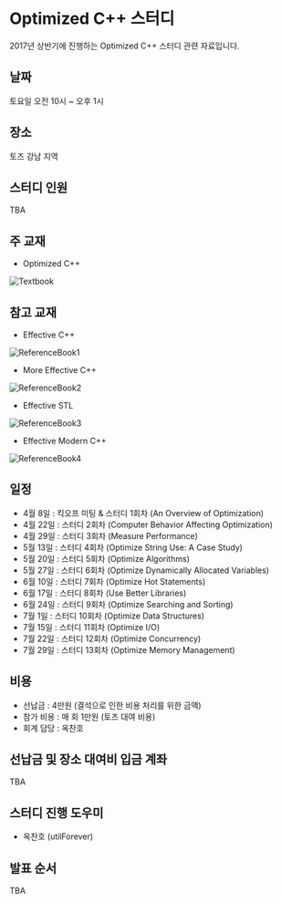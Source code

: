 # Optimized C++ 스터디

2017년 상반기에 진행하는 Optimized C++ 스터디 관련 자료입니다.

## 날짜

토요일 오전 10시 ~ 오후 1시

## 장소

토즈 강남 지역

## 스터디 인원

TBA

## 주 교재

- Optimized C++

![Textbook](https://github.com/CppKorea/OptimizedCppStudy/blob/master/Textbook.jpg)

## 참고 교재

- Effective C++

![ReferenceBook1](https://github.com/CppKorea/OptimizedCppStudy/blob/master/ReferenceBook1.jpg)

- More Effective C++

![ReferenceBook2](https://github.com/CppKorea/OptimizedCppStudy/blob/master/ReferenceBook2.jpg)

- Effective STL

![ReferenceBook3](https://github.com/CppKorea/OptimizedCppStudy/blob/master/ReferenceBook3.jpg)

- Effective Modern C++

![ReferenceBook4](https://github.com/CppKorea/OptimizedCppStudy/blob/master/ReferenceBook4.jpg)

## 일정

- 4월 8일 : 킥오프 미팅 & 스터디 1회차 (An Overview of Optimization)
- 4월 22일 : 스터디 2회차 (Computer Behavior Affecting Optimization)
- 4월 29일 : 스터디 3회차 (Measure Performance)
- 5월 13일 : 스터디 4회차 (Optimize String Use: A Case Study)
- 5월 20일 : 스터디 5회차 (Optimize Algorithms)
- 5월 27일 : 스터디 6회차 (Optimize Dynamically Allocated Variables)
- 6월 10일 : 스터디 7회차 (Optimize Hot Statements)
- 6월 17일 : 스터디 8회차 (Use Better Libraries)
- 6월 24일 : 스터디 9회차 (Optimize Searching and Sorting)
- 7월 1일 : 스터디 10회차 (Optimize Data Structures)
- 7월 15일 : 스터디 11회차 (Optimize I/O)
- 7월 22일 : 스터디 12회차 (Optimize Concurrency)
- 7월 29일 : 스터디 13회차 (Optimize Memory Management)

## 비용

- 선납금 : 4만원 (결석으로 인한 비용 처리를 위한 금액)
- 참가 비용 : 매 회 1만원 (토즈 대여 비용)
- 회계 담당 : 옥찬호

## 선납금 및 장소 대여비 입금 계좌

TBA

## 스터디 진행 도우미

- 옥찬호 (utilForever)

## 발표 순서

TBA
